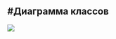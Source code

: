 #Диаграмма классов
----
<img src="https://raw.githubusercontent.com/KomaRash/Out_phone/master/Documents/Class Diagram.png">

